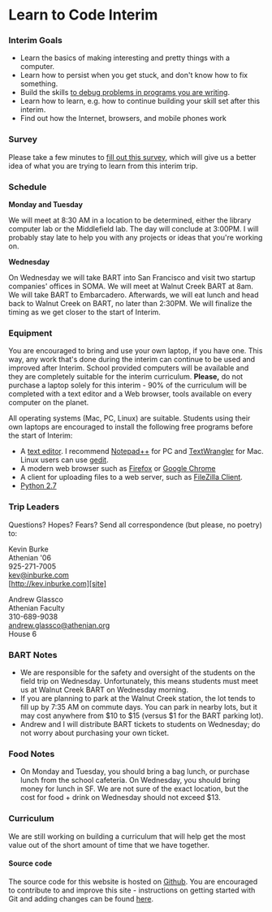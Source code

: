 <title>Learn to Code</title>
<link href="http://kevinburke.bitbucket.org/markdowncss/markdown.css" rel="stylesheet"></link>

# Learn to Code Interim

### Interim Goals

* Learn the basics of making interesting and pretty things with a computer.
* Learn how to persist when you get stuck, and don't know how to fix something.
* Build the skills [to debug problems in programs you are writing][xkcd].
* Learn how to learn, e.g. how to continue building your skill set after this
  interim.
* Find out how the Internet, browsers, and mobile phones work

[xkcd]: http://xkcd.com/722/

### Survey

Please take a few minutes to [fill out this survey][survey], which will give us
a better idea of what you are trying to learn from this interim trip.

[survey]: /survey/

### Schedule

**Monday and Tuesday**

We will meet at 8:30 AM in a location to be determined, either the library
computer lab or the Middlefield lab. The day will conclude at 3:00PM. I will
probably stay late to help you with any projects or ideas that you're working
on.


**Wednesday**

On Wednesday we will take BART into San Francisco and visit two startup
companies' offices in SOMA. We will meet at Walnut Creek BART at 8am. We will
take BART to Embarcadero. Afterwards, we will eat lunch and head back to Walnut
Creek on BART, no later than 2:30PM. We will finalize the timing as we get
closer to the start of Interim.


### Equipment

You are encouraged to bring and use your own laptop, if you have one. This
way, any work that's done during the interim can continue to be used and
improved after Interim. School provided computers will be available and they
are completely suitable for the interim curriculum. **Please,** do not purchase
a laptop solely for this interim - 90% of the curriculum will be completed with
a text editor and a Web browser, tools available on every computer on the
planet.

All operating systems (Mac, PC, Linux) are suitable. Students using their own
laptops are encouraged to install the following free programs before the start
of Interim:

- A [text editor][editor]. I recommend [Notepad++][notepad] for PC and
  [TextWrangler][wrangler] for Mac. Linux users can use [gedit][gedit].
- A modern web browser such as [Firefox][firefox] or [Google Chrome][chrome]
- A client for uploading files to a web server, such as [FileZilla Client][filezilla].
- [Python 2.7](http://wiki.python.org/moin/BeginnersGuide/Download)

### Trip Leaders

Questions? Hopes? Fears? Send all correspondence (but please, no poetry) to:

Kevin Burke<br/>
Athenian '06<br />
925-271-7005<br />
[kev@inburke.com][email]<br />
[http://kev.inburke.com][site]<br />

[email]: mailto:kev@inburke.com
[site]: http://kev.inburke.com

Andrew Glassco<br/>
Athenian Faculty<br />
310-689-9038<br />
[andrew.glassco@athenian.org][andrew-email]<br />
House 6<br />

[andrew-email]: mailto:andrew.glassco@athenian.org


### BART Notes

- We are responsible for the safety and oversight of the students on the field
trip on Wednesday. Unfortunately, this means students must meet us at Walnut
Creek BART on Wednesday morning.
- If you are planning to park at the Walnut Creek station, the lot tends to
fill up by 7:35 AM on commute days. You can park in nearby lots, but it may
cost anywhere from $10 to $15 (versus $1 for the BART parking lot).
- Andrew and I will distribute BART tickets to students on Wednesday; do not
worry about purchasing your own ticket.

### Food Notes

- On Monday and Tuesday, you should bring a bag lunch, or purchase lunch from
the school cafeteria. On Wednesday, you should bring money for lunch in SF. We
are not sure of the exact location, but the cost for food + drink on Wednesday
should not exceed $13.

[notepad]: http://notepad-plus-plus.org/
[wrangler]: http://www.barebones.com/products/textwrangler/
[editor]: http://www.lifehack.org/articles/technology/why-geeks-love-plain-text-and-why-you-should-too.html
[gedit]: http://projects.gnome.org/gedit/
[firefox]: http://www.mozilla.org/en-US/firefox/new/
[chrome]: https://www.google.com/intl/en/chrome/browser/
[filezilla]: http://filezilla-project.org/

### Curriculum

We are still working on building a curriculum that will help get the most value
out of the short amount of time that we have together.

#### Source code

The source code for this website is hosted on [Github][athenian.me]. You are
encouraged to contribute to and improve this site - instructions on getting
started with Git and adding changes can be found [here][bootcamp].

[athenian.me]: https://github.com/kevinburke/athenian.me
[bootcamp]: https://help.github.com/categories/54/articles

